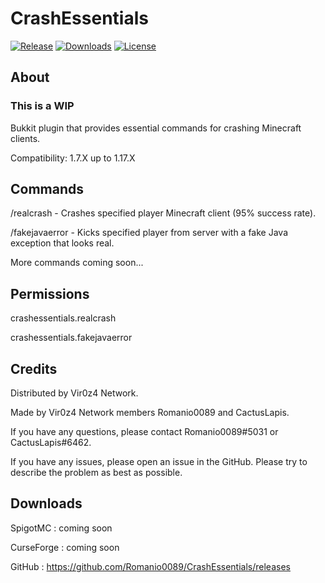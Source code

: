 # CrashEssentials
[![Release](https://img.shields.io/badge/release-SNAPSHOT_B1-informational)](https://github.com/Romanio0089/CrashEssentials/releases)
[![Downloads](https://img.shields.io/github/downloads/Romanio0089/CrashEssentials/total)](https://github.com/Romanio0089/CrashEssentials/releases)
[![License](https://img.shields.io/badge/license-GNU_GPLv3-brightgreen.svg)](https://github.com/Romanio0089/CrashEssentials/blob/main/LICENSE)

## About

### This is a WIP

Bukkit plugin that provides essential commands for crashing Minecraft clients.

Compatibility: 1.7.X up to 1.17.X

## Commands

/realcrash - Crashes specified player Minecraft client (95% success rate).

/fakejavaerror - Kicks specified player from server with a fake Java exception that looks real.

More commands coming soon...

## Permissions

crashessentials.realcrash

crashessentials.fakejavaerror

## Credits

Distributed by Vir0z4 Network.

Made by Vir0z4 Network members Romanio0089 and CactusLapis.

If you have any questions, please contact Romanio0089#5031 or CactusLapis#6462.

If you have any issues, please open an issue in the GitHub. Please try to describe the problem as best as possible.

## Downloads

SpigotMC : coming soon

CurseForge : coming soon

GitHub : https://github.com/Romanio0089/CrashEssentials/releases

